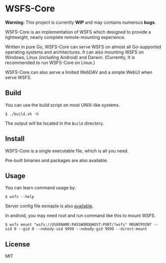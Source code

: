 # WSFS-Core

**Warning:** This project is currently **WIP** and may contains numerous **bugs**.

WSFS-Core is an implementation of WSFS which designed to provide a lightweight, nearly complete remote-mounting experience.

Written in pure Go, WSFS-Core can serve WSFS on almost all Go-supported operating systems and architectures. It can also mounting WSFS on Windows, Linux (including Android) and Darwin. (Currently, It is recommended to run WSFS-Core on Linux.)

WSFS-Core can also serve a limited WebDAV and a simple WebUI when serve WSFS.

## Build

You can use the build script on most UNIX-like systems.

```shell
$ ./build.sh -h
```

The output will be located in the `Build` directory.

## Install

WSFS-Core is a single executable file, which is all you need.

Pre-built binaries and packages are also available.

## Usage

You can learn command usage by:

```shell
$ wsfs --help
```

Server config file exmaple is also [available](https://github.com/Kodecable/wsfs-core/blob/main/doc/server-config-exmaple.toml).

In android, you may need root and run command like this to mount WSFS.

```shell
$ wsfs mount "wsfs://USERNAME:PASSWORD@HOST:PORT/?wsfs" MOUNTPOINT --uid 0 --gid 0 --nobody-uid 9999 --nobody-gid 9999 --direct-mount
```

## License

MIT

